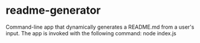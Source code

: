 # readme-generator
Command-line app that dynamically generates a README.md from a user's input.  The app is invoked with the following command: node index.js
